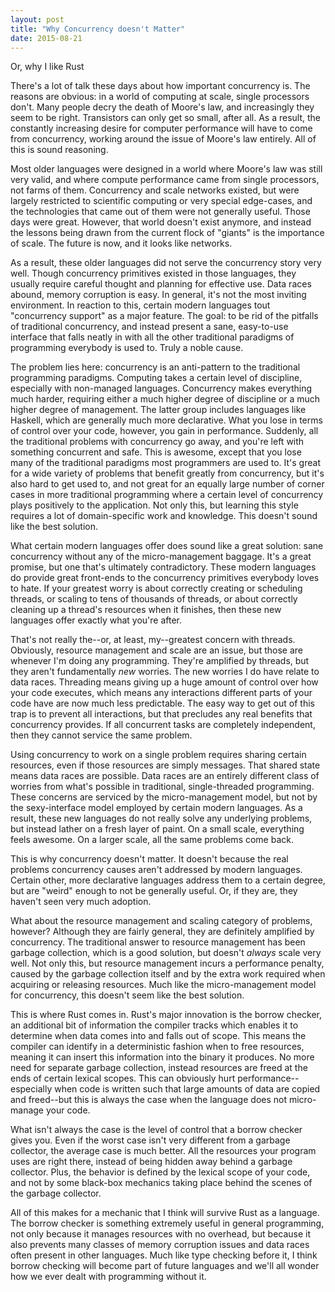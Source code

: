 ```yaml
---
layout: post
title: "Why Concurrency doesn't Matter"
date: 2015-08-21
---
```


Or, why I like Rust

There's a lot of talk these days about how important concurrency is. The reasons
are obvious: in a world of computing at scale, single processors don't. Many
people decry the death of Moore's law, and increasingly they seem to be right.
Transistors can only get so small, after all. As a result, the constantly
increasing desire for computer performance will have to come from concurrency,
working around the issue of Moore's law entirely. All of this is sound reasoning.

Most older languages were designed in a world where Moore's law was still very
valid, and where compute performance came from single processors, not farms of
them. Concurrency and scale networks existed, but were largely restricted to
scientific computing or very special edge-cases, and the technologies that came
out of them were not generally useful. Those days were great. However, that
world doesn't exist anymore, and instead the lessons being drawn from the
current flock of "giants" is the importance of scale. The future is now, and it
looks like networks.

As a result, these older languages did not serve the concurrency story very
well. Though concurrency primitives existed in those languages, they usually
require careful thought and planning for effective use. Data races abound,
memory corruption is easy. In general, it's not the most inviting environment.
In reaction to this, certain modern languages tout "concurrency support" as a
major feature. The goal: to be rid of the pitfalls of traditional concurrency,
and instead present a sane, easy-to-use interface that falls neatly in with all
the other traditional paradigms of programming everybody is used to. Truly a
noble cause.

The problem lies here: concurrency is an anti-pattern to the traditional
programming paradigms. Computing takes a certain level of discipline, especially
with non-managed languages. Concurrency makes everything much harder, requiring
either a much higher degree of discipline or a much higher degree of management.
The latter group includes languages like Haskell, which are generally much more
declarative. What you lose in terms of control over your code, however, you gain
in performance. Suddenly, all the traditional problems with concurrency go away,
and you're left with something concurrent and safe. This is awesome, except that
you lose many of the traditional paradigms most programmers are used to. It's
great for a wide variety of problems that benefit greatly from concurrency, but
it's also hard to get used to, and not great for an equally large number of
corner cases in more traditional programming where a certain level of
concurrency plays positively to the application. Not only this, but learning
this style requires a lot of domain-specific work and knowledge. This doesn't
sound like the best solution.

What certain modern languages offer does sound like a great solution: sane
concurrency without any of the micro-management baggage. It's a great promise,
but one that's ultimately contradictory. These modern languages do provide great
front-ends to the concurrency primitives everybody loves to hate. If your
greatest worry is about correctly creating or scheduling threads, or scaling to
tens of thousands of threads, or about correctly cleaning up a thread's
resources when it finishes, then these new languages offer exactly what you're
after.

That's not really the--or, at least, my--greatest concern with threads.
Obviously, resource management and scale are an issue, but those are whenever
I'm doing any programming. They're amplified by threads, but they aren't
fundamentally _new_ worries. The new worries I do have relate to data races.
Threading means giving up a huge amount of control over how your code executes,
which means any interactions different parts of your code have are now much less
predictable. The easy way to get out of this trap is to prevent all
interactions, but that precludes any real benefits that concurrency provides. If
all concurrent tasks are completely independent, then they cannot service the
same problem.

Using concurrency to work on a single problem requires sharing certain
resources, even if those resources are simply messages. That shared state means
data races are possible. Data races are an entirely different class of worries
from what's possible in traditional, single-threaded programming. These concerns
are serviced by the micro-management model, but not by the sexy-interface model
employed by certain modern languages. As a result, these new languages do not
really solve any underlying problems, but instead lather on a fresh layer of
paint. On a small scale, everything feels awesome. On a larger scale, all the
same problems come back.

This is why concurrency doesn't matter. It doesn't because the real problems
concurrency causes aren't addressed by modern languages. Certain other, more
declarative languages address them to a certain degree, but are "weird" enough
to not be generally useful. Or, if they are, they haven't seen very much
adoption.

What about the resource management and scaling category of problems, however?
Although they are fairly general, they are definitely amplified by concurrency.
The traditional answer to resource management has been garbage collection, which
is a good solution, but doesn't _always_ scale very well. Not only this, but
resource management incurs a performance penalty, caused by the garbage
collection itself and by the extra work required when acquiring or releasing
resources. Much like the micro-management model for concurrency, this doesn't
seem like the best solution.

This is where Rust comes in. Rust's major innovation is the borrow checker, an
additional bit of information the compiler tracks which enables it to determine
when data comes into and falls out of scope. This means the compiler can
identify in a deterministic fashion when to free resources, meaning it can
insert this information into the binary it produces. No more need for separate
garbage collection, instead resources are freed at the ends of certain lexical
scopes. This can obviously hurt performance--especially when code is written
such that large amounts of data are copied and freed--but this is always the
case when the language does not micro-manage your code.

What isn't always the case is the level of control that a borrow checker gives
you. Even if the worst case isn't very different from a garbage collector, the
average case is much better. All the resources your program uses are right
there, instead of being hidden away behind a garbage collector. Plus, the
behavior is defined by the lexical scope of your code, and not by some black-box
mechanics taking place behind the scenes of the garbage collector.

All of this makes for a mechanic that I think will survive Rust as a language.
The borrow checker is something extremely useful in general programming, not
only because it manages resources with no overhead, but because it also prevents
many classes of memory corruption issues and data races often present in other
languages. Much like type checking before it, I think borrow checking will
become part of future languages and we'll all wonder how we ever dealt with
programming without it.
